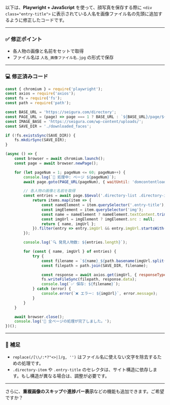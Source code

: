 以下は、**Playwright + JavaScript** を使って、顔写真を保存する際に `<div class="entry-title">` に表示されている人名を画像ファイル名の先頭に追加するように修正したコードです。

---

### ✅ 修正ポイント
- 各人物の画像と名前をセットで取得
- ファイル名は `人名_画像ファイル名.jpg` の形式で保存

---

### 💻 修正済みコード

```javascript
const { chromium } = require('playwright');
const axios = require('axios');
const fs = require('fs');
const path = require('path');

const BASE_URL = 'https://seigura.com/directory';
const PAGE_URL = (page) => page === 1 ? BASE_URL : `${BASE_URL}/page/${page}/`;
const IMAGE_BASE = 'https://seigura.com/wp-content/uploads/';
const SAVE_DIR = './downloaded_faces';

if (!fs.existsSync(SAVE_DIR)) {
    fs.mkdirSync(SAVE_DIR);
}

(async () => {
    const browser = await chromium.launch();
    const page = await browser.newPage();

    for (let pageNum = 1; pageNum <= 60; pageNum++) {
        console.log(`📄 処理中: ページ ${pageNum}`);
        await page.goto(PAGE_URL(pageNum), { waitUntil: 'domcontentloaded' });

        // 各人物の画像と名前を取得
        const entries = await page.$$eval('.directory-list .directory-item', items => {
            return items.map(item => {
                const nameElement = item.querySelector('.entry-title');
                const imgElement = item.querySelector('img');
                const name = nameElement ? nameElement.textContent.trim().replace(/[\\/:*?"<>|]/g, '') : 'unknown';
                const imgUrl = imgElement ? imgElement.src : null;
                return { name, imgUrl };
            }).filter(entry => entry.imgUrl && entry.imgUrl.startsWith('https://seigura.com/wp-content/uploads/'));
        });

        console.log(`🔍 発見人物数: ${entries.length}`);

        for (const { name, imgUrl } of entries) {
            try {
                const filename = `${name}_${path.basename(imgUrl.split('?')[0])}`;
                const filepath = path.join(SAVE_DIR, filename);

                const response = await axios.get(imgUrl, { responseType: 'arraybuffer' });
                fs.writeFileSync(filepath, response.data);
                console.log(`✅ 保存: ${filename}`);
            } catch (error) {
                console.error(`❌ エラー: ${imgUrl}`, error.message);
            }
        }
    }

    await browser.close();
    console.log('🎉 全ページの処理が完了しました。');
})();
```

---

### 🔧 補足
- `replace(/[\\/:*?"<>|]/g, '')` はファイル名に使えない文字を除去するための処理です。
- `.directory-item` や `.entry-title` のセレクタは、サイト構造に依存します。もし構造が異なる場合は、調整が必要です。

---

さらに、**重複画像のスキップ**や**進捗バー表示**などの機能も追加できます。ご希望ですか？